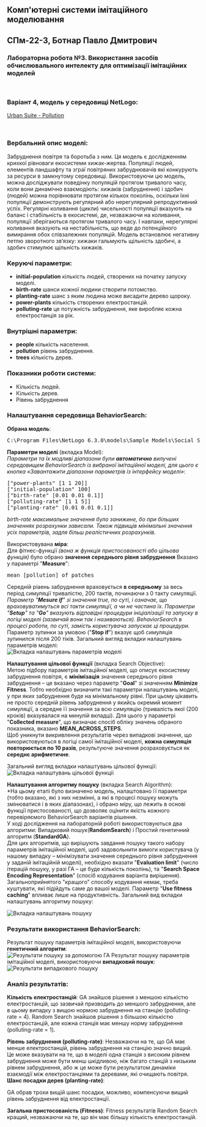 ## Комп'ютерні системи імітаційного моделювання
## СПм-22-3, **Ботнар Павло Дмитрович**
### Лабораторна робота №**3**. Використання засобів обчислювального интелекту для оптимізації імітаційних моделей

<br>

### Варіант 4, модель у середовищі NetLogo:
[Urban Suite - Pollution](https://www.netlogoweb.org/launch#http://www.netlogoweb.org/assets/modelslib/Curricular%20Models/Urban%20Suite/Urban%20Suite%20-%20Pollution.nlogo)

<br>

### Вербальний опис моделі:
Забруднення повітря та боротьба з ним.
Ця модель є дослідженням крихкої рівноваги екосистеми хижак-жертва. Популяції людей, елементів ландшафту та зграї повітряних забруднювачів які конкурують за ресурси в замкнутому середовищі. Використовуючи цю модель, можна досліджувати поведінку популяцій протягом тривалого часу, коли вони динамічно взаємодіють: хижаків (забруднення) і здобич (людей) можна порівнювати протягом кількох поколінь, оскільки їхні популяції демонструють регулярний або нерегулярний репродуктивний успіх.
Регулярні коливання (цикли) чисельності популяції вказують на баланс і стабільність в екосистемі, де, незважаючи на коливання, популяції зберігаються протягом тривалого часу. І навпаки, нерегулярні коливання вказують на нестабільність, що веде до потенційного вимирання обох співзалежних популяцій. Модель встановлює негативну петлю зворотного зв’язку: хижаки гальмують щільність здобичі, а здобич стимулює щільність хижаків.

### Керуючі параметри:
- **initial-population** кількість людей, створених на початку запуску моделі.
- **birth-rate** шанси кожної людини створити потомство.
- **planting-rate** шанс з яким людина може висадити дерево щороку.
- **power-plants** кількість створених електростанцій.
- **polluting-rate** це потужність забруднення, яке виробляє кожна електростанція за рік.

### Внутрішні параметри:
- **people** кількість населення.
- **pollution** рівень забруднення.
- **trees** кількість дерев.

### Показники роботи системи:
- Кількість людей.
- Кількість дерев.
- Рівень забруднення

### Налаштування середовища BehaviorSearch:

**Обрана модель**:
<pre>
C:\Program Files\NetLogo 6.3.0\models\Sample Models\Social Science\Urban Suite - Pollution.nlogo
</pre>

**Параметри моделі** (вкладка Model):  
*Параметри та їх модливі діапазони були **автоматично** вилучені середовищем BehaviorSearch із вибраної імітаційної моделі, для цього є кнопка «Завантажити діапазони параметрів із інтерфейсу моделі»*:
<pre>
["power-plants" [1 1 20]]
["initial-population" 100]
["birth-rate" [0.01 0.01 0.1]]
["polluting-rate" [1 1 5]]
["planting-rate" [0.01 0.01 0.1]]
</pre>
*birth-rate максимальне значення було занижине, бо при більших значеннях розрахунки зависали.
Також підвищів мінімальні значення усіх параметрів, задля більш реалістичних розрахунків.*  

Використовувана **міра**:  
Для фітнес-функції *(вона ж функція пристосованості або цільова функція)* було обрано **значення середнього рівня забруднення**
Вказано у параметрі "**Measure**":
<pre>
mean [pollution] of patches 
</pre>

Середній ріаень забруднення враховується **в середньому** за весь період симуляції тривалістю, 200 тактів, починаючи з 0 такту симуляції.  
*Параметр "**Mesure if**" зі значення true, по суті, і означає, що враховуватимуться всі такти симуляції, а чи не частина їх.
Параметри "**Setup**" та "**Go**" вказують відповідні процедури ініціалізації та запуску в логіці моделі (зазвичай вони так і називаються). BehaviorSearch в процесі роботи, по суті, замість користувача запускає ці процедури.*  
Параметр зупинки за умовою ("**Stop if**") вказує щоб симуляція зупинился після 200 тіків.
Загальний вигляд вкладки налаштувань параметрів моделі:  
![Вкладка налаштувань параметрів моделі](model.png)

**Налаштування цільової функції** (вкладка Search Objective):  
Метою підбору параметрів імітаційної моделі, що описує екосистему забруднення повітря, є **мінімізація** значення середнього рівня забруднення – це вказано через параметр "**Goal**" зі значенням **Minimize Fitness**. Тобто необхідно визначити такі параметри налаштувань моделі, у при яких забруднення буде на мінімальному рівні. При цьому цікавить не просто середній рівень забруднення у якийсь окремий момент симуляції, а середне її значення за всю симуляцію (тривалість якої (200 кроків) вказувалася на минулій вкладці). Для цього у параметрі "**Collected measure**", що визначає спосіб обліку значень обраного показника, вказано **MEAN_ACROSS_STEPS**.  
Щоб уникнути викривлення результатів через випадкові значення, що використовуються в логіці самої імітаційної моделі, **кожна симуляція повторюється по 10 разів**, результуюче значення розраховується як **середнє арифметичне**.

Загальний вигляд вкладки налаштувань цільової функції:  
![Вкладка налаштувань цільової функції](objective.png)

**Налаштування алгоритму пошуку** (вкладка Search Algorithm):  
*На цьому етапі було визначено модель, налаштовано її параметри (тобто вказано, які з них незмінні, а які в процесі пошуку можуть змінюватися і в яких діапазонах), і обрано міру, що лежить в основі функції пристосованості, що дозволяє оцінити якість кожного перевіряємого BehaviorSearch варіантів рішення.  
У ході дослідження на лабораторній роботі використовуються два алгоритми: Випадковий пошук(**RandomSearch**) і Простий генетичний алгоритм (**StandardGA**).  
Для цих алгоритмів, що вирішують завдання пошуку такого набору параметрів імітаційної моделі, щоб задовольнити вимоги користувача (у нашому випадку – мінімізувати значення середнього рівня забруднення у заданій імітаційній моделі), необхідно вказати "**Evaluation limit**" (число ітерацій пошуку, у разі ГА – це буде кількість поколінь), та "**Search Space Encoding Representation**" (спосіб кодування варіанта вирішення). Загальноприйнятого "кращого" способу кодування немає, треба куштувати, які підійдуть саме до вашої моделі.
Параметр "**Use fitness caching**" впливає лише на продуктивність.
Загальний вид вкладки налаштувань алгоритму пошуку:

![Вкладка налаштувань пошуку](search.png)

### Результати використання BehaviorSearch:
Результат пошуку параметрів імітаційної моделі, використовуючи **генетичний алгоритм**:  
![Результати пошуку за допомогою ГА](result-ga.png)
Результат пошуку параметрів імітаційної моделі, використовуючи **випадковий пошук**:  
![Результати випадкового пошуку](result-rs.png)

### Аналіз результатів:

**Кількість електростанцій**:
GA знайшов рішення з меншою кількістю електростанцій, що зазвичай призводить до меншого забруднення, але в цьому випадку з вищою нормою забруднення на станцію (polluting-rate = 4).
Random Search знайшов рішення з більшою кількістю електростанцій, але кожна станція має меншу норму забруднення (polluting-rate = 1).

**Рівень забруднення (polluting-rate)**:
Незважаючи на те, що GA має менше електростанцій, рівень забруднення на станцію значно вищий. Це може вказувати на те, що в моделі одна станція з високим рівнем забруднення може бути менш шкідливою, ніж багато станцій з низьким рівнем забруднення, або ж це може бути результатом динаміки взаємодії між електростанціями та деревами, які очищають повітря.
**Шанс посадки дерев (planting-rate)**:

GA обрав трохи вищій шанс посадки, можливо, компенсуючи вищий рівень забруднення від електростанції.

**Загальна пристосованість (Fitness)**:
Fitness результатів Random Search кращий, незважаючи на те, що він має більшу кількість електростанцій.